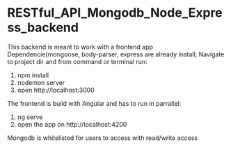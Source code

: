 # RESTful_API_Mongodb_Node_Express_backend
This backend is meant to work with a frontend app
Dependencie(mongoose, body-parser, express  are already install;
Navigate to project dir and from command or terminal run:
1. npm install 
2. nodemon server
3. open http://localhost:3000

The frontend is build with Angular and has to run in parrallel:
1. ng serve
2. open the app on  http://localhost:4200

Mongodb is whitelisted for users to access with read/write access

